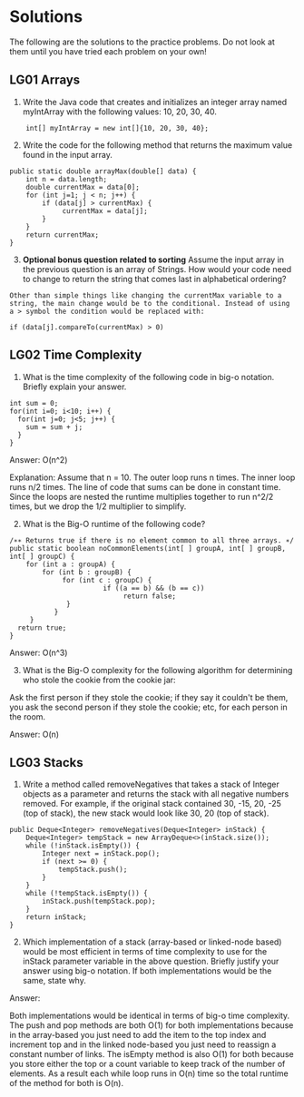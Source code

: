 # Solutions

The following are the solutions to the practice problems. Do not look at them until you have tried each problem on your own!

## LG01 Arrays

1. Write the Java code that creates and initializes an integer array named
    myIntArray with the following values: 10, 20, 30, 40.
    
```
    int[] myIntArray = new int[]{10, 20, 30, 40};
```

2. Write the code for the following method that returns the maximum value found in the input array.

```
public static double arrayMax(double[] data) {
    int n = data.length;
    double currentMax = data[0];
    for (int j=1; j < n; j++) {
        if (data[j] > currentMax) {
             currentMax = data[j];
        }
    }
    return currentMax;
}
```

3. **Optional bonus question related to sorting** Assume the input array in the previous question is an array of Strings. How would your code need to change to return the string that comes last in alphabetical ordering?

```
Other than simple things like changing the currentMax variable to a string, the main change would be to the conditional. Instead of using a > symbol the condition would be replaced with:

if (data[j].compareTo(currentMax) > 0)
```


## LG02 Time Complexity

1. What is the time complexity of the following code in big-o notation. Briefly explain your answer.

```
int sum = 0;
for(int i=0; i<10; i++) {
  for(int j=0; j<5; j++) {
    sum = sum + j;
  }
}
```

Answer: O(n^2)


Explanation:  Assume that n = 10. The outer loop runs n times. The inner loop runs n/2 times. The line of code that sums can be done in constant time. Since the loops are nested the runtime multiplies together to run n^2/2 times, but we drop the 1/2 multiplier to simplify.





2. What is the Big-O runtime of the following code?

```
/∗∗ Returns true if there is no element common to all three arrays. ∗/
public static boolean noCommonElements(int[ ] groupA, int[ ] groupB, int[ ] groupC) {
    for (int a : groupA) {
        for (int b : groupB) {
             for (int c : groupC) {
                       if ((a == b) && (b == c))
                            return false;
              }
           }
     }
  return true;
}
```
Answer: O(n^3)



3. What is the Big-O complexity for the following algorithm for determining who stole the cookie from the cookie jar:

Ask the first person if they stole the cookie; if they say it couldn't be them, you ask the second person if they stole the cookie; etc, for each person in the room.

Answer: O(n)


## LG03 Stacks

1. Write a method called removeNegatives  that takes a stack of Integer objects as a parameter and returns the stack with all negative numbers removed. For example, if the original stack contained 30, -15, 20, -25 (top of stack), the new stack would look like 30, 20 (top of stack).

```
public Deque<Integer> removeNegatives(Deque<Integer> inStack) {
    Deque<Integer> tempStack = new ArrayDeque<>(inStack.size());
    while (!inStack.isEmpty()) {
        Integer next = inStack.pop();
        if (next >= 0) {
            tempStack.push();
        }
    }
    while (!tempStack.isEmpty()) {
        inStack.push(tempStack.pop);
    }
    return inStack;
}
```

2. Which implementation of a stack (array-based or linked-node based) would be most efficient in terms of time complexity to use for the inStack parameter variable in the above question. Briefly justify your answer using big-o notation. If both implementations would be the same, state why.

Answer: 

Both implementations would be identical in terms of big-o time complexity. The push and  pop methods are both O(1) for both implementations because in the array-based you just need to add the item to the top index and increment top and in the linked node-based you just need to reassign a constant number of links. The isEmpty method is also O(1) for both because you store either the top or a count variable to keep track of the number of elements. As a result each while loop runs in O(n) time so the total runtime of the method for both is O(n).
